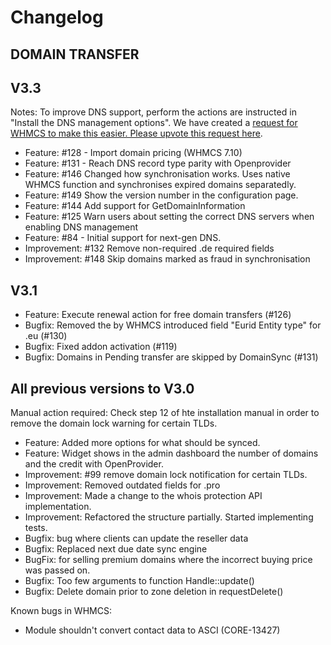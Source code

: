 # Changelog
## DOMAIN TRANSFER




## V3.3
Notes:
To improve DNS support, perform the actions are instructed in "Install the DNS management options". We have created a [request for WHMCS to make this easier. Please upvote this request here](https://requests.whmcs.com/topic/add-support-for-custom-dns-types).

- Feature: #128 - Import domain pricing (WHMCS 7.10)
- Feature: #131 - Reach DNS record type parity with Openprovider
- Feature: #146 Changed how synchronisation works. Uses native WHMCS function and synchronises expired domains separatedly.
- Feature: #149 Show the version number in the configuration page.
- Feature: #144 Add support for GetDomainInformation
- Feature: #125 Warn users about setting the correct DNS servers when enabling DNS management
- Feature: #84 - Initial support for next-gen DNS.
- Improvement: #132 Remove non-required .de required fields
- Improvement: #148 Skip domains marked as fraud in synchronisation

## V3.1

- Feature: Execute renewal action for free domain transfers (#126)
- Bugfix: Removed the by WHMCS introduced field "Eurid Entity type" for .eu (#130)
- Bugfix: Fixed addon activation (#119)
- Bugfix: Domains in Pending transfer are skipped by DomainSync (#131)


## All previous versions to V3.0

Manual action required: Check step 12 of hte installation manual in order to remove the domain lock warning for certain TLDs.

- Feature: Added more options for what should be synced.
- Feature: Widget shows in the admin dashboard the number of domains and the credit with OpenProvider.
- Improvement: #99 remove domain lock notification for certain TLDs.
- Improvement: Removed outdated fields for .pro
- Improvement: Made a change to the whois protection API implementation.
- Improvement: Refactored the structure partially. Started implementing tests.
- Bugfix: bug where clients can update the reseller data
- Bugfix: Replaced next due date sync engine
- BugFix: for selling premium domains where the incorrect buying price was passed on.
- Bugfix: Too few arguments to function Handle::update()
- Bugfix: Delete domain prior to zone deletion in requestDelete()

Known bugs in WHMCS:
- Module shouldn't convert contact data to ASCI (CORE-13427)